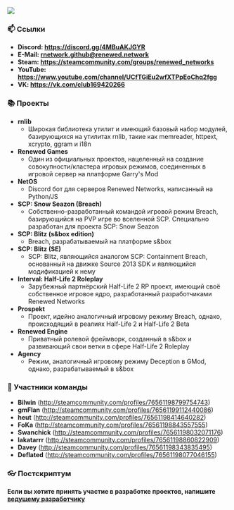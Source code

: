 ![](https://i.imgur.com/65IlJTm.png)

### :mailbox: Ссылки
- <b>Discord: https://discord.gg/4MBuAKJGYR</b> <br>
- <b>E-Mail: rnetwork.github@renewed.network</b> <br>
- <b>Steam: https://steamcommunity.com/groups/renewed_networks</b> <br>
- <b>YouTube: https://www.youtube.com/channel/UCfTGiEu2wfXTPpEoChq2fgg</b> <br>
- <b>VK: https://vk.com/club169420266</b> <br>

### 📚 Проекты
- <b>rnlib</b>
  - Широкая библиотека утилит и имеющий базовый набор модулей, базирующихся на утилитах rnlib, такие как memreader, httpext, xcrypto, ggram и i18n
- <b>Renewed Games</b>
  - Один из официальных проектов, нацеленный на создание совокупности/кластера игровых режимов, соединенных в игровой сервер на платформе Garry's Mod
- <b>NetOS</b>
  - Discord бот для серверов Renewed Networks, написанный на Python/JS
- <b>SCP: Snow Seazon (Breach)</b>
  - Собственно-разработанный командой игровой режим Breach, базирующийся на PVP игре во вселенной SCP. Специально разработан для проекта SCP: Snow Seazon
- <b>SCP: Blitz (s&box edition)</b>
  - Breach, разрабатываемый на платформе s&box
- <b>SCP: Blitz (SE)</b>
  - SCP: Blitz, являющийся аналогом SCP: Containment Breach, основанный на движке Source 2013 SDK и являющийся модификацией к нему
- <b>Interval: Half-Life 2 Roleplay</b>
  - Зарубежный партнёрский Half-Life 2 RP проект, имеющий своё собственное игровое ядро, разработанный разработчиками Renewed Networks
- <b>Prospekt</b>
  - Проект, идейно аналогичный игровому режиму Breach, однако, происходящий в реалиях Half-Life 2 и Half-Life 2 Beta
- <b>Renewed Engine</b>
  - Приватный ролевой фреймворк, созданный в s&box и развивающий свои ветки в сфере Half-Life 2 Roleplay
- <b>Agency</b>
  - Режим, аналогичный игровому режиму Deception в GMod, однако, разрабатываемый в s&box

### 🔆 Участники команды
- <b>Bilwin</b> (http://steamcommunity.com/profiles/76561198799754743)
- <b>gmFlan</b> (http://steamcommunity.com/profiles/76561199112440086)
- <b>heut</b> (http://steamcommunity.com/profiles/76561198414640282)
- <b>FoKa</b> (http://steamcommunity.com/profiles/76561198843557555)
- <b>Swanchick</b> (http://steamcommunity.com/profiles/76561198032071176)
- <b>lakatarrr</b> (http://steamcommunity.com/profiles/76561198860822909)
- <b>Davey</b> (http://steamcommunity.com/profiles/76561198343835495)
- <b>Deflated</b> (http://steamcommunity.com/profiles/76561198077046155)

### :eyeglasses: Постскриптум
<b>Если вы хотите принять участие в разработке проектов, напишите [ведущему разработчику](https://steamcommunity.com/id/bilwin/)</b>
